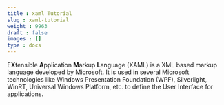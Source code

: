 ```yaml
---
title : xaml Tutorial
slug : xaml-tutorial
weight : 9963
draft : false
images : []
type : docs
---
```


E**X**tensible **A**pplication **M**arkup **L**anguage (XAML) is a XML based markup language developed by Microsoft. It is used in several Microsoft technologies like Windows Presentation Foundation (WPF), Silverlight, WinRT, Universal Windows Platform, etc. to define the User Interface for applications.

